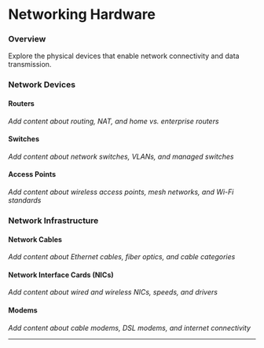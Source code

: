 # Networking Hardware

### Overview

Explore the physical devices that enable network connectivity and data transmission.

### Network Devices

#### Routers
*Add content about routing, NAT, and home vs. enterprise routers*

#### Switches
*Add content about network switches, VLANs, and managed switches*

#### Access Points
*Add content about wireless access points, mesh networks, and Wi-Fi standards*

### Network Infrastructure

#### Network Cables
*Add content about Ethernet cables, fiber optics, and cable categories*

#### Network Interface Cards (NICs)
*Add content about wired and wireless NICs, speeds, and drivers*

#### Modems
*Add content about cable modems, DSL modems, and internet connectivity*

---
